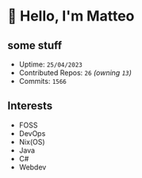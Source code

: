 # 👋 Hello, I'm Matteo

## some stuff

- Uptime: `25/04/2023`
- Contributed Repos: `26` *(owning `13`)*
- Commits: `1566`

## Interests

- FOSS
- DevOps
- Nix(OS)
- Java
- C#
- Webdev
